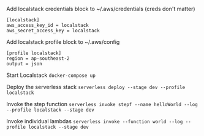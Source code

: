 Add localstack credentials block to ~/.aws/credentials (creds don't matter)

```
[localstack]
aws_access_key_id = localstack
aws_secret_access_key = localstack
```

Add localstack profile block to ~/.aws/config
```
[profile localstack]
region = ap-southeast-2
output = json
```

Start Localstack
`docker-compose up`

Deploy the serverless stack
`serverless deploy --stage dev --profile localstack`

Invoke the step function
`serverless invoke stepf --name helloWorld --log --profile localstack --stage dev`

Invoke individual lambdas
`serverless invoke --function world --log --profile localstack --stage dev`